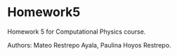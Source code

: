 Homework5
=========

Homework 5 for Computational Physics course.


Authors: Mateo Restrepo Ayala, Paulina Hoyos Restrepo.
